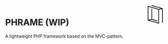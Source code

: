 <img alt="Logo" src="phrame/default/resources/img/icons/frame.svg" data-canonical-src="phrame/default/resources/img/icons/frame.svg" height="60" align="right" />

# PHRAME (WIP)

A lightweight PHP framework based on the MVC-pattern.
